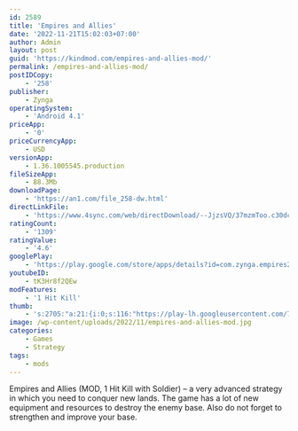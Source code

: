 ```yaml
---
id: 2589
title: 'Empires and Allies'
date: '2022-11-21T15:02:03+07:00'
author: Admin
layout: post
guid: 'https://kindmod.com/empires-and-allies-mod/'
permalink: /empires-and-allies-mod/
postIDCopy:
    - '258'
publisher:
    - Zynga
operatingSystem:
    - 'Android 4.1'
priceApp:
    - '0'
priceCurrencyApp:
    - USD
versionApp:
    - 1.36.1005545.production
fileSizeApp:
    - 88.3Mb
downloadPage:
    - 'https://an1.com/file_258-dw.html'
directLinkFile:
    - 'https://www.4sync.com/web/directDownload/--JjzsVQ/37mzmToo.c30dcd799ab0689391d02f3a1c029040'
ratingCount:
    - '1309'
ratingValue:
    - '4.6'
googlePlay:
    - 'https://play.google.com/store/apps/details?id=com.zynga.empires2'
youtubeID:
    - tK3Hr8f2QEw
modFeatures:
    - '1 Hit Kill'
thumb:
    - 's:2705:"a:21:{i:0;s:116:"https://play-lh.googleusercontent.com/7zoqV_WCKK0d9xVgTqVRG4zDH-c2vqP_E5wZM_IbR87PRax2fqPH63MwGe9iasuXpym1=w526-h296";i:1;s:115:"https://play-lh.googleusercontent.com/KeD6CIZllrCzeLgHlnrQ7bf3bmHWLKZ_m8DE97k99CgcfUqTRgCEa2JOf5w8wq5IjN0=w526-h296";i:2;s:114:"https://play-lh.googleusercontent.com/bm0G5Pqskg2qkRWG_htGngsYyjSgEwFLmPLFwTEfKhEp3CNSNl-jM9TDIs7muL1S0Q=w526-h296";i:3;s:115:"https://play-lh.googleusercontent.com/Ox9Lr4nypjZm7eiLUgIuyaofmcWGjnwxNGgvjXXB0wF8eAi1ILhYfI5yC8Nh-t3_cBg=w526-h296";i:4;s:114:"https://play-lh.googleusercontent.com/ZpCYjm_KSPtXSXOnSijabuqvn3etnzzODbFmHlyTEGMl3-ZK73DPvmKLuJLxfhOhng=w526-h296";i:5;s:115:"https://play-lh.googleusercontent.com/sMp1t_Ki8Bv2CYtULTDb7fwjh4MmKsn1mxlXBbcG_Ssc_Auc3NCqghGJkk6LgYw_VO8=w526-h296";i:6;s:114:"https://play-lh.googleusercontent.com/JXh7mlYme4LQdgtYfJI5HcgUkEurt_sXqE8zQbxw1pywMeaF9GCZSJk8cTFs1PsVyg=w526-h296";i:7;s:114:"https://play-lh.googleusercontent.com/phw6u4cdCzrNa4dXJG_3db7ehZngV-it26XIsdaJHVJ33DpbuvPgPr59VCeA84hbBw=w526-h296";i:8;s:116:"https://play-lh.googleusercontent.com/eXGzv3nouM2HWbQ5V9zTxbCfBh6fNIgH2r654g_0GXKdSd4nD0RDiM8jCFlbyVuDTGIV=w526-h296";i:9;s:116:"https://play-lh.googleusercontent.com/YXHTM3cHpdMBscZgJha94E2TPH2KpmayvuOOE7swu9ti0o-fEpL5yCIAVGcd0LMAD8Bi=w526-h296";i:10;s:115:"https://play-lh.googleusercontent.com/3IBxWAeDXVd1sll8sd2gKtXzBh1Q0IK0qgAQhnPpwnxEiGamidKq3O4NCXkQwEehj94=w526-h296";i:11;s:116:"https://play-lh.googleusercontent.com/l-ls6pPRCm-BZWndu2VgS3arS5g9pZgO-tmzr3HVZkxzh6ND2ge2BoUJMw8UKTr24SMm=w526-h296";i:12;s:115:"https://play-lh.googleusercontent.com/kjtv3m5yIwtBdM583UYLDi9bWiVz2aPfvt091YtN7GK47jGayeUfLVGPE03K-bwx9mo=w526-h296";i:13;s:115:"https://play-lh.googleusercontent.com/HV2c2_SBr94Jf-MpB7emqIV0RlISmuGCvRfhMWVstQ28xZSw6gSr8le1hqVAQCsSg88=w526-h296";i:14;s:114:"https://play-lh.googleusercontent.com/HARPwFanz52ot6fpIrFNtk0N2wLToGpP2GAYhWnhVC22uVVWGwjj-mzB_VjibSq2mA=w526-h296";i:15;s:115:"https://play-lh.googleusercontent.com/RLvYBAFjynTJagAP8JEhL7sSgRCz6U5HY4fxleJQ50B-wH1C_CdnRU9QxaVT6hf78NU=w526-h296";i:16;s:115:"https://play-lh.googleusercontent.com/tvB0tnJEX4JN8TnHzxuEvaZow8YJkfsgAH5IQICP1rsl_iyXQQcJevbD-qjPGldpzic=w526-h296";i:17;s:114:"https://play-lh.googleusercontent.com/uMc1AFKHuLFLHsBJyeX3Xknlppxp7A1G7dT2-aauNa18v_2NjLP4Efch1KhX0H-_bQ=w526-h296";i:18;s:114:"https://play-lh.googleusercontent.com/ZdFLKMGOSjdrzUh_oI3QSPuA-QiDhEOupThSK-zzOVh7ugqUZU11ghVXS14lUyXMEg=w526-h296";i:19;s:116:"https://play-lh.googleusercontent.com/S1M4aZjiJKxS4GXbpIeqUelhkX37FYz3F7TjfQNmiUC2eEtU8jqsJGbM_9bYWtC4g9oC=w526-h296";i:20;s:116:"https://play-lh.googleusercontent.com/W9YX3QnHMFFkZD-yrI9_dFUYCIAnwwPH08OZZ6d2pQ-Au9XQI-s88vjV79tN4Jh9yBZx=w526-h296";}";'
image: /wp-content/uploads/2022/11/empires-and-allies-mod.jpg
categories:
    - Games
    - Strategy
tags:
    - mods
---
```


Empires and Allies (MOD, 1 Hit Kill with Soldier) – a very advanced strategy in which you need to conquer new lands. The game has a lot of new equipment and resources to destroy the enemy base. Also do not forget to strengthen and improve your base.